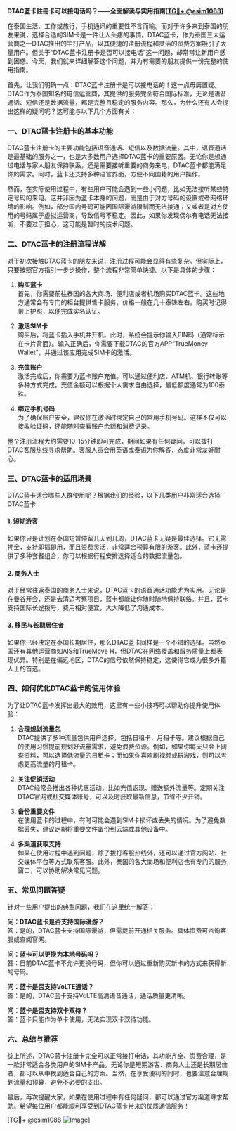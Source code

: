 **DTAC蓝卡註冊卡可以接电话吗？——全面解读与实用指南[[TG💪+ @esim1088](https://t.me/s/esim1088)]**

在泰国生活、工作或旅行，手机通讯的重要性不言而喻。而对于许多来到泰国的朋友来说，选择合适的SIM卡是一件让人头疼的事情。DTAC蓝卡，作为泰国三大运营商之一DTAC推出的主打产品，以其便捷的注册流程和灵活的资费方案吸引了大量用户。但关于“DTAC蓝卡注册卡是否可以接电话”这一问题，却常常让新用户感到困惑。今天，我们就来详细解答这个问题，并为有需要的朋友提供一份完整的使用指南。

首先，让我们明确一点：DTAC蓝卡注册卡是可以接电话的！这一点毋庸置疑。DTAC作为泰国知名的电信运营商，其提供的服务完全符合国际标准，无论是语音通话、短信还是数据流量，都是完整且稳定的服务内容。那么，为什么还有人会提出这样的疑问呢？这可能与以下几个方面有关：

### **一、DTAC蓝卡注册卡的基本功能**
DTAC蓝卡注册卡的主要功能包括语音通话、短信以及数据流量。其中，语音通话是最基础的服务之一，也是大多数用户选择DTAC蓝卡的重要原因。无论你是想通过电话与家人朋友保持联系，还是需要接听重要的商务来电，DTAC蓝卡都能满足你的需求。同时，蓝卡还支持多种语言界面，方便不同国籍的用户操作。

然而，在实际使用过程中，有些用户可能会遇到一些小问题，比如无法接听某些特定号码的来电。这并非因为蓝卡本身的问题，而是由于对方号码的设置或者网络环境的影响。例如，部分国内号码可能因国际漫游限制而无法接通；又或者是对方使用的号码属于虚拟运营商，导致信号不稳定。因此，如果你发现偶尔有电话无法接听，不要过于担心，这可能是暂时的技术问题。

### **二、DTAC蓝卡的注册流程详解**
对于初次接触DTAC蓝卡的朋友来说，注册过程可能会显得有些复杂。但实际上，只要按照官方指引一步步操作，整个流程非常简单快捷。以下是具体的步骤：

1. **购买蓝卡**  
   首先，你需要前往泰国的各大商场、便利店或者机场购买DTAC蓝卡。这些地方通常会有专门的柜台提供售卡服务，价格一般在几十泰铢左右。购买时记得带上护照，以便完成实名认证。

2. **激活SIM卡**  
   购买后，将蓝卡插入手机并开机。此时，系统会提示你输入PIN码（通常标示在卡片背面）。输入正确后，你需要下载DTAC的官方APP“TrueMoney Wallet”，并通过该应用完成SIM卡的激活。

3. **充值账户**  
   激活完成后，你需要为蓝卡账户充值。可以通过便利店、ATM机、银行转账等多种方式完成。充值金额可以根据个人需求自由选择，最低额度通常为100泰铢。

4. **绑定手机号码**  
   为了确保账户安全，建议你在激活时绑定自己的常用手机号码。这样不仅可以接收验证码，还能随时查看账户余额和消费记录。

整个注册流程大约需要10-15分钟即可完成，期间如果有任何疑问，可以拨打DTAC客服热线寻求帮助。客服人员会用英语或泰语为你解答，态度非常友好耐心。

### **三、DTAC蓝卡的适用场景**
DTAC蓝卡适合哪些人群使用呢？根据我们的经验，以下几类用户非常适合选择DTAC蓝卡：

#### **1. 短期游客**
如果你只是计划在泰国短暂停留几天到几周，DTAC蓝卡无疑是最佳选择。它无需押金，支持即插即用，而且资费灵活，非常适合预算有限的游客。此外，蓝卡还提供了多种套餐组合，你可以根据行程安排选择适合的数据流量包。

#### **2. 商务人士**
对于经常往返泰国的商务人士来说，DTAC蓝卡的语音通话功能尤为实用。无论是在曼谷开会，还是去清迈考察项目，蓝卡都能让你随时随地保持联络。并且，蓝卡支持国际长途拨号，费用相对便宜，大大降低了沟通成本。

#### **3. 移民与长期居住者**
如果你已经决定在泰国长期居住，那么DTAC蓝卡同样是一个不错的选择。虽然泰国还有其他运营商如AIS和TrueMove H，但DTAC在网络覆盖和服务质量上都表现优异。特别是在偏远地区，DTAC的信号依然保持稳定，这使得它成为很多外籍人士的首选。

### **四、如何优化DTAC蓝卡的使用体验**
为了让DTAC蓝卡发挥出最大的效用，这里有一些小技巧可以帮助你提升使用体验：

1. **合理规划流量包**  
   DTAC提供了多种流量包供用户选择，包括日租卡、月租卡等。建议根据自己的使用习惯提前规划好流量需求，避免浪费资源。例如，如果你每天只会上网查资料，可以选择低流量的日租卡；而如果你喜欢刷视频或玩游戏，则可以考虑更高流量的月租卡。

2. **关注促销活动**  
   DTAC经常会推出各种优惠活动，比如充值返现、赠送额外流量等。定期关注DTAC官网或社交媒体账号，可以及时获取最新信息，节省不少开销。

3. **备份重要文件**  
   在使用蓝卡的过程中，有时可能会遇到SIM卡损坏或丢失的情况。为了避免数据丢失，建议定期将重要文件备份到云端或其他设备中。

4. **多渠道获取支持**  
   如果在使用过程中遇到问题，除了拨打客服热线外，还可以通过官方网站、社交媒体平台等方式联系客服。此外，泰国的各大商场和便利店也有专门的服务窗口，可以协助解决常见问题。

### **五、常见问题答疑**
针对一些用户提出的典型问题，我们在这里统一解答：

**问：DTAC蓝卡是否支持国际漫游？**  
答：是的，DTAC蓝卡支持国际漫游，但需提前开通相关服务。具体资费可咨询客服或查阅官网。

**问：蓝卡可以更换为本地号码吗？**  
答：目前DTAC蓝卡不允许更换号码，但你可以通过重新购买新卡的方式来获得新的号码。

**问：蓝卡是否支持VoLTE通话？**  
答：是的，DTAC蓝卡支持VoLTE高清语音通话，通话质量更清晰。

**问：蓝卡是否支持双卡双待？**  
答：蓝卡只能作为单卡使用，无法实现双卡双待功能。

### **六、总结与推荐**
综上所述，DTAC蓝卡注册卡完全可以正常接打电话，其功能齐全、资费合理，是一款非常适合各类用户的SIM卡产品。无论你是短期游客、商务人士还是长期居住者，都可以从中找到适合自己的方案。当然，在享受便利的同时，也要注意合理规划流量和预算，避免不必要的支出。

最后，再次提醒大家，如果在使用过程中有任何疑问，都可以通过官方渠道寻求帮助。希望每位用户都能顺利享受到DTAC蓝卡带来的优质通信服务！

[[TG💪+ @esim1088](https://t.me/s/esim1088) ![Image](https://i.postimg.cc/4NQfJmqS/Snipaste-2025-05-13-00-14-12.png)]